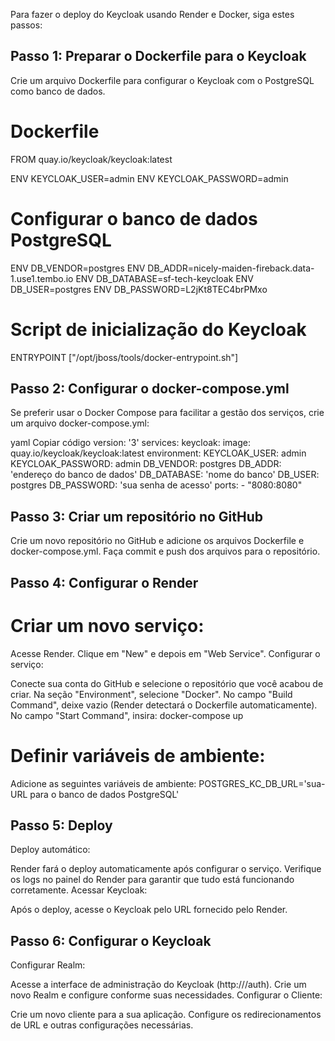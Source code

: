 Para fazer o deploy do Keycloak usando Render e Docker, siga estes passos:

## Passo 1: Preparar o Dockerfile para o Keycloak

Crie um arquivo Dockerfile para configurar o Keycloak com o PostgreSQL como banco de dados.

# Dockerfile

FROM quay.io/keycloak/keycloak:latest

ENV KEYCLOAK_USER=admin
ENV KEYCLOAK_PASSWORD=admin

# Configurar o banco de dados PostgreSQL

ENV DB_VENDOR=postgres
ENV DB_ADDR=nicely-maiden-fireback.data-1.use1.tembo.io
ENV DB_DATABASE=sf-tech-keycloak
ENV DB_USER=postgres
ENV DB_PASSWORD=L2jKt8TEC4brPMxo

# Script de inicialização do Keycloak

ENTRYPOINT ["/opt/jboss/tools/docker-entrypoint.sh"]

## Passo 2: Configurar o docker-compose.yml

Se preferir usar o Docker Compose para facilitar a gestão dos serviços, crie um arquivo docker-compose.yml:

yaml
Copiar código
version: '3'
services:
keycloak:
image: quay.io/keycloak/keycloak:latest
environment:
KEYCLOAK_USER: admin
KEYCLOAK_PASSWORD: admin
DB_VENDOR: postgres
DB_ADDR: 'endereço do banco de dados'
DB_DATABASE: 'nome do banco'
DB_USER: postgres
DB_PASSWORD: 'sua senha de acesso'
ports: - "8080:8080"

## Passo 3: Criar um repositório no GitHub

Crie um novo repositório no GitHub e adicione os arquivos Dockerfile e docker-compose.yml.
Faça commit e push dos arquivos para o repositório.

## Passo 4: Configurar o Render

# Criar um novo serviço:

Acesse Render.
Clique em "New" e depois em "Web Service".
Configurar o serviço:

Conecte sua conta do GitHub e selecione o repositório que você acabou de criar.
Na seção "Environment", selecione "Docker".
No campo "Build Command", deixe vazio (Render detectará o Dockerfile automaticamente).
No campo "Start Command", insira: docker-compose up

# Definir variáveis de ambiente:

Adicione as seguintes variáveis de ambiente:
POSTGRES_KC_DB_URL='sua-URL para o banco de dados PostgreSQL'

## Passo 5: Deploy

Deploy automático:

Render fará o deploy automaticamente após configurar o serviço.
Verifique os logs no painel do Render para garantir que tudo está funcionando corretamente.
Acessar Keycloak:

Após o deploy, acesse o Keycloak pelo URL fornecido pelo Render.

## Passo 6: Configurar o Keycloak

Configurar Realm:

Acesse a interface de administração do Keycloak (http://<your-render-url>/auth).
Crie um novo Realm e configure conforme suas necessidades.
Configurar o Cliente:

Crie um novo cliente para a sua aplicação.
Configure os redirecionamentos de URL e outras configurações necessárias.
